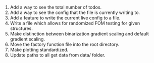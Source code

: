 1. Add a way to see the total number of todos.
2. Add a way to see the config that the file is currently writing to.
4. Add a feature to write the current live config to a file.
6. Write a file which allows for randomized FOM testing for given structures.
7. Make distinction between binarization gradient scaling and default gradient scaling.
8. Move the factory function file into the root directory.
9. Make plotting standardized.
10. Update paths to all get data from data/ folder.